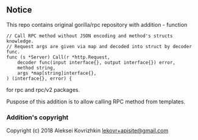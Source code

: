 ## Notice

This repo contains original gorilla/rpc repository with addition - function
```
// Call RPC method without JSON encoding and method's structs knowledge.
// Request args are given via map and decoded into struct by decoder func.
func (s *Server) Call(r *http.Request,
    decoder func(input interface{}, output interface{}) error,
    method string,
    args *map[string]interface{},
) (interface{}, error) {

```
for rpc and rpc/v2 packages.

Puspose of this addition is to allow calling RPC method from templates.

### Addition's copyright

Copyright (c) 2018 Aleksei Kovrizhkin <lekovr+apisite@gmail.com>
